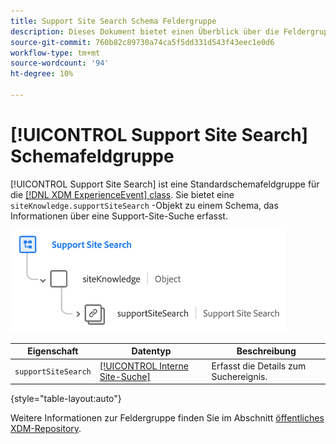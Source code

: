 ```yaml
---
title: Support Site Search Schema Feldergruppe
description: Dieses Dokument bietet einen Überblick über die Feldergruppe "Support Site Search"-Schema .
source-git-commit: 760b82c89730a74ca5f5dd331d543f43eec1e0d6
workflow-type: tm+mt
source-wordcount: '94'
ht-degree: 10%

---
```


# [!UICONTROL Support Site Search] Schemafeldgruppe

[!UICONTROL Support Site Search] ist eine Standardschemafeldgruppe für die [[!DNL XDM ExperienceEvent] class](../../classes/experienceevent.md). Sie bietet eine `siteKnowledge.supportSiteSearch` -Objekt zu einem Schema, das Informationen über eine Support-Site-Suche erfasst.

![](../../images/field-groups/support-site-search.png)

| Eigenschaft | Datentyp | Beschreibung |
| --- | --- | --- |
| `supportSiteSearch` | [[!UICONTROL Interne Site-Suche]](../../data-types/internal-site-search.md) | Erfasst die Details zum Suchereignis. |

{style=&quot;table-layout:auto&quot;}

Weitere Informationen zur Feldergruppe finden Sie im Abschnitt [öffentliches XDM-Repository](https://github.com/adobe/xdm/blob/master/docs/reference/fieldgroups/experience-event/experienceevent-support-site-search.schema.json).
